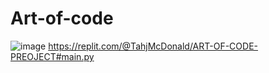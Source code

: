 # Art-of-code
![image](https://github.com/Tahjyy/Art-of-code/assets/150845824/f5239a4a-a30c-4c51-beff-2d086dc263c4)
https://replit.com/@TahjMcDonald/ART-OF-CODE-PREOJECT#main.py


